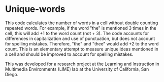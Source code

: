 # Unique-words
This code calculates the number of words in a cell without double counting repeated words. For example, if the word "the" is mentioned 3 times in the cell, this will add +1 to the word count (not + 3). The code accounts for differences in capitalization and use of punctuation, but does not account for spelling mistakes. Therefore, "the" and "thee" would add +2 to the word count. This is an elementary attempt to measure unique ideas mentioned in a cell and should be improved to account for spelling mistakes. 

 This was developed for a research project at the Learning and Instruction in Multimedia Environments (LIME) lab at the University of California, San Diego. 
